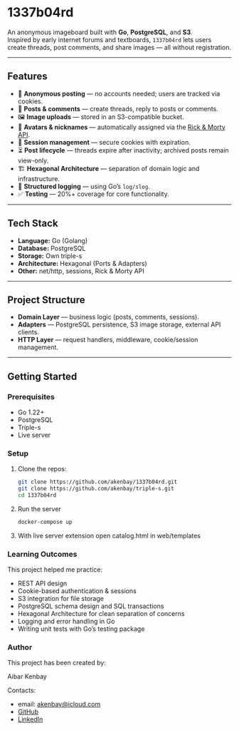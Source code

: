 # 1337b04rd

An anonymous imageboard built with **Go**, **PostgreSQL**, and **S3**.  
Inspired by early internet forums and textboards, `1337b04rd` lets users create threads, post comments, and share images — all without registration.  

---

## Features

- 📝 **Anonymous posting** — no accounts needed; users are tracked via cookies.  
- 💬 **Posts & comments** — create threads, reply to posts or comments.  
- 🖼️ **Image uploads** — stored in an S3-compatible bucket.  
- 👤 **Avatars & nicknames** — automatically assigned via the [Rick & Morty API](https://rickandmortyapi.com/).  
- 🍪 **Session management** — secure cookies with expiration.  
- ⏳ **Post lifecycle** — threads expire after inactivity; archived posts remain view-only.  
- 🏗️ **Hexagonal Architecture** — separation of domain logic and infrastructure.  
- 📜 **Structured logging** — using Go’s `log/slog`.  
- ✅ **Testing** — 20%+ coverage for core functionality.  

---

## Tech Stack

- **Language:** Go (Golang)  
- **Database:** PostgreSQL  
- **Storage:** Own triple-s 
- **Architecture:** Hexagonal (Ports & Adapters)  
- **Other:** net/http, sessions, Rick & Morty API  

---

## Project Structure

- **Domain Layer** — business logic (posts, comments, sessions).  
- **Adapters** — PostgreSQL persistence, S3 image storage, external API clients.  
- **HTTP Layer** — request handlers, middleware, cookie/session management.  

---

## Getting Started

### Prerequisites
- Go 1.22+  
- PostgreSQL  
- Triple-s
- Live server

### Setup

1. Clone the repos:
   ```bash
   git clone https://github.com/akenbay/1337b04rd.git
   git clone https://github.com/akenbay/triple-s.git
   cd 1337b04rd
2. Run the server
   ```bash
   docker-compose up
3. With live server extension open catalog.html in web/templates

### Learning Outcomes
This project helped me practice:
- REST API design
- Cookie-based authentication & sessions
- S3 integration for file storage
- PostgreSQL schema design and SQL transactions
- Hexagonal Architecture for clean separation of concerns
- Logging and error handling in Go
- Writing unit tests with Go’s testing package

### Author 
This project has been created by:

Aibar Kenbay

Contacts:
- email: akenbay@icloud.com
- [GitHub](https://github.com/akenbay/)
- [LinkedIn](https://www.linkedin.com/in/aibar-kenbay-29394b2a4/)
